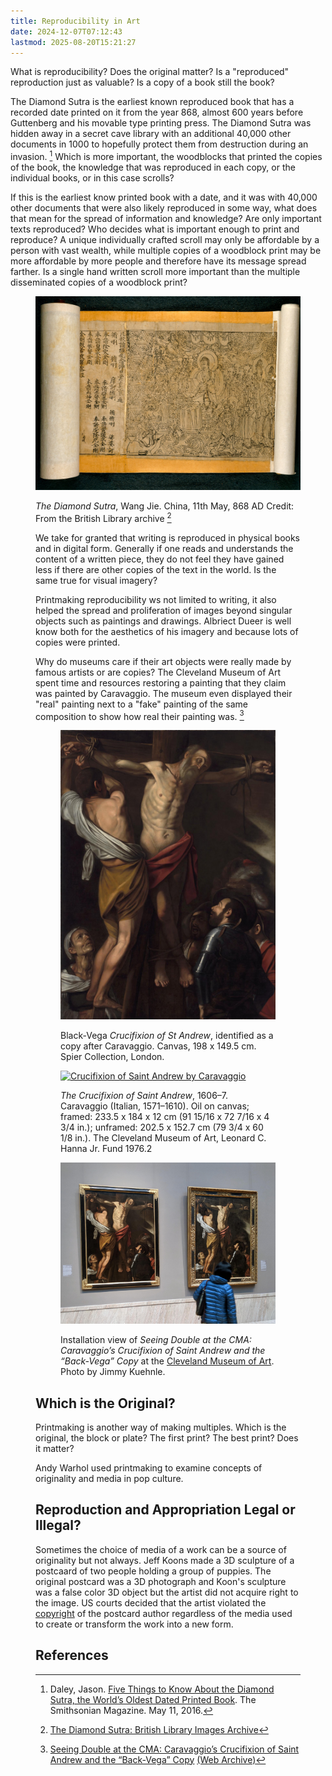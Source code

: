```yaml
---
title: Reproducibility in Art
date: 2024-12-07T07:12:43
lastmod: 2025-08-20T15:21:27
---
```


What is reproducibility? Does the original matter? Is a "reproduced" reproduction just as valuable? Is a copy of a book still the book?

The Diamond Sutra is the earliest known reproduced book that has a recorded date printed on it from the year 868, almost 600 years before Guttenberg and his movable type printing press. The Diamond Sutra was hidden away in a secret cave library with an additional 40,000 other documents in 1000 to hopefully protect them from destruction during an invasion. [^smithsonian-mag-sutra] Which is more important, the woodblocks that printed the copies of the book, the knowledge that was reproduced in each copy, or the individual books, or in this case scrolls?

If this is the earliest know printed book with a date, and it was with 40,000 other documents that were also likely reproduced in some way, what does that mean for the spread of information and knowledge? Are only important texts reproduced? Who decides what is important enough to print and reproduce? A unique individually crafted scroll may only be affordable by a person with vast wealth, while multiple copies of a woodblock print may be more affordable by more people and therefore have its message spread farther. Is a single hand written scroll more important than the multiple disseminated copies of a woodblock print?

<figure>

[![The Diamond Sutra Scroll from 868 AD](./attachments/868-05-11-The-Diamond-Sutra-Scroll-British-Library-China.jpg)](./attachments/868-05-11-The-Diamond-Sutra-Scroll-British-Library-China.jpg)

<figcaption>

_The Diamond Sutra_, Wang Jie. China, 11th May, 868 AD Credit: From the British Library archive [^sutra-british-library]

</figcaption>
</figure>
<figure>

We take for granted that writing is reproduced in physical books and in digital form. Generally if one reads and understands the content of a written piece, they do not feel they have gained less if there are other copies of the text in the world. Is the same true for visual imagery?

Printmaking reproducibility ws not limited to writing, it also helped the spread and proliferation of images beyond singular objects such as paintings and drawings. Albriect Dueer is well know both for the aesthetics of his imagery and because lots of copies were printed.

Why do museums care if their art objects were really made by famous artists or are copies? The Cleveland Museum of Art spent time and resources restoring a painting that they claim was painted by Caravaggio. The museum even displayed their "real" painting next to a "fake" painting of the same composition to show how real their painting was. [^caravaggio-cma]

<div class="gallery-grid">
<figure>

[![Crucifixion of St Andrew Copy](./attachments/1619_Black-Vega_Crucifixtion.jpg)](./attachments/1619_Black-Vega_Crucifixtion.jpg)

<figcaption>

Black-Vega _Crucifixion of St Andrew_, identified as a copy after Caravaggio. Canvas, 198 x 149.5 cm. Spier Collection, London.

</figcaption>
</figure>
<figure>

[![Crucifixion of Saint Andrew by Caravaggio](./attachments/1606–7_The-Crucifixion-of-Saint-Andrew_Caravaggio.jpg)](./attachments/1606–7_The-Crucifixion-of-Saint-Andrew_Caravaggio.jpg)

<figcaption>

_The Crucifixion of Saint Andrew_, 1606–7. Caravaggio (Italian, 1571–1610). Oil on canvas; framed: 233.5 x 184 x 12 cm (91 15/16 x 72 7/16 x 4 3/4 in.); unframed: 202.5 x 152.7 cm (79 3/4 x 60 1/8 in.). The Cleveland Museum of Art, Leonard C. Hanna Jr. Fund 1976.2

</figcaption>

</figure>

</div>

<figure>

[![Seeing Double Caravaggio at the Cleveland Museum of Art](./attachments/20171202-Seeing-Double-Cleveland-Museum-of-Art.jpg)](./attachments/20171202-Seeing-Double-Cleveland-Museum-of-Art.jpg)

<figcaption>

Installation view of _Seeing Double at the CMA: Caravaggio’s Crucifixion of Saint Andrew and the “Back-Vega” Copy_ at the [Cleveland Museum of Art](https://www.clevelandart.org/). Photo by Jimmy Kuehnle.

</figcaption>
</figure>

## Which is the Original?

Printmaking is another way of making multiples. Which is the original, the block or plate? The first print? The best print? Does it matter?

Andy Warhol used printmaking to examine concepts of originality and media in pop culture.

## Reproduction and Appropriation Legal or Illegal?

Sometimes the choice of media of a work can be a source of originality but not always. Jeff Koons made a 3D sculpture of a postcaard of two people holding a group of puppies. The original postcard was a 3D photograph and Koon's sculpture was a false color 3D object but the artist did not acquire right to the image. US courts decided that the artist violated the [copyright](../copyright/copyright-for-artists.md) of the postcard author regardless of the media used to create or transform the work into a new form.

## References

[^sutra-british-library]: [The Diamond Sutra: British Library Images Archive](https://www.imagesonline.bl.uk/asset/155339/)
[^smithsonian-mag-sutra]: Daley, Jason. [Five Things to Know About the Diamond Sutra, the World’s Oldest Dated Printed Book](https://www.smithsonianmag.com/smart-news/Five-things-to-know-about-diamond-sutra-worlds-oldest-dated-printed-book-180959052/). The Smithsonian Magazine. May 11, 2016.
[^caravaggio-cma]: [Seeing Double at the CMA: Caravaggio’s Crucifixion of Saint Andrew and the “Back-Vega” Copy](https://www.clevelandart.org/events/seeing-double-cma-caravaggios-crucifixion-saint-andrew-and-back-vega-copy) [(Web Archive)](https://web.archive.org/web/20240622233249/https://www.clevelandart.org/events/seeing-double-cma-caravaggios-crucifixion-saint-andrew-and-back-vega-copy)
[^osorio-1]: Osorio, Luiz Camillo. [Shifts in Reproducibility in Art: More on Duchamp](https://www.pipaprize.com/2022/07/shifts-in-reproducibility-in-art-more-on-duchamp-by-luiz-camillo-osorio/) PIPA Institute. July 13, 2022. [(Web Archive)][text](https://web.archive.org/web/20221002191749/https://www.pipaprize.com/2022/07/shifts-in-reproducibility-in-art-more-on-duchamp-by-luiz-camillo-osorio/)
[^spear-1]: Spear, Richard E. Caravaggio’s ‘Crucifixion of St Andrew’ and the problem of autograph replicas. The Burlington Magazine 160, June 2018.
